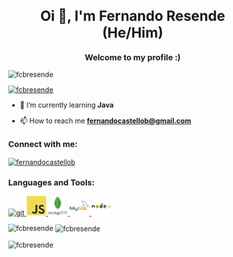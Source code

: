 <h1 align="center">Oi 👋, I'm Fernando Resende (He/Him)</h1>
<h3 align="center">Welcome to my profile :)</h3>

<p align="left"> <img src="https://komarev.com/ghpvc/?username=fcbresende&label=Profile%20views&color=0e75b6&style=flat" alt="fcbresende" /> </p>

<p align="left"> <a href="https://github.com/ryo-ma/github-profile-trophy"><img src="https://github-profile-trophy.vercel.app/?username=fcbresende" alt="fcbresende" /></a> </p>

- 🌱 I’m currently learning **Java**

- 📫 How to reach me **fernandocastellob@gmail.com**

<h3 align="left">Connect with me:</h3>
<p align="left">
<a href="https://linkedin.com/in/fernandocastellob" target="blank"><img align="center" src="https://raw.githubusercontent.com/rahuldkjain/github-profile-readme-generator/master/src/images/icons/Social/linked-in-alt.svg" alt="fernandocastellob" height="30" width="40" /></a>
</p>

<h3 align="left">Languages and Tools:</h3>
<a href="https://git-scm.com/" target="_blank"> <img src="https://www.vectorlogo.zone/logos/git-scm/git-scm-icon.svg" alt="git" width="40" height="40"/> </a><a href="https://developer.mozilla.org/en-US/docs/Web/JavaScript" target="_blank"> <img src="https://raw.githubusercontent.com/devicons/devicon/master/icons/javascript/javascript-original.svg" alt="javascript" width="40" height="40"/> </a> <a href="https://www.mongodb.com/" target="_blank"> <img src="https://raw.githubusercontent.com/devicons/devicon/master/icons/mongodb/mongodb-original-wordmark.svg" alt="mongodb" width="40" height="40"/> </a> <a href="https://www.mysql.com/" target="_blank"> <img src="https://raw.githubusercontent.com/devicons/devicon/master/icons/mysql/mysql-original-wordmark.svg" alt="mysql" width="40" height="40"/> </a> <a href="https://nodejs.org" target="_blank"> <img src="https://raw.githubusercontent.com/devicons/devicon/master/icons/nodejs/nodejs-original-wordmark.svg" alt="nodejs" width="40" height="40"/> </a> </p>

<p><img align="left" src="https://github-readme-stats.vercel.app/api/top-langs?username=fcbresende&show_icons=true&locale=en&layout=compact" alt="fcbresende" /></p>

<p>&nbsp;<img align="center" src="https://github-readme-stats.vercel.app/api?username=fcbresende&show_icons=true&locale=en" alt="fcbresende" /></p>

<p><img align="center" src="https://github-readme-streak-stats.herokuapp.com/?user=fcbresende&" alt="fcbresende" /></p>
